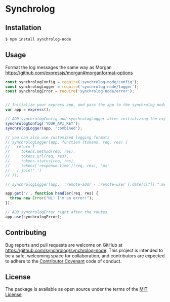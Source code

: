 # Synchrolog

## Installation

```bash
$ npm install synchrolog-node
```

## Usage
Format the log messages the same way as Morgan https://github.com/expressjs/morgan#morganformat-options

```js
const synchrologConfig = require('synchrolog-node/config');
const synchrologLogger = require('synchrolog-node/logger');
const synchrologError = require('synchrolog-node/error');


// Initialize your express app, and pass the app to the synchrolog module
var app = express();

// ADD synchrologConfig and synchrologLogger after initializing the express app
synchrologConfig('YOUR_API_KEY');
synchrologLogger(app, 'combined');

// you can also use customized logging formats
// synchrologLogger(app, function (tokens, req, res) {
//   return [
//     tokens.method(req, res),
//     tokens.url(req, res),
//     tokens.status(req, res),
//     tokens['response-time'](req, res), 'ms'
//   ].join(' ')
// });

// synchrologLogger(app, ':remote-addr - :remote-user [:date[clf]] ":method :url');

app.get('/', function handler(req, res) {
  throw new Error("Hi! I'm an error!");
});

// ADD synchrologError right after the routes
app.use(synchrologError);
```

## Contributing

Bug reports and pull requests are welcome on GitHub at https://github.com/synchrolog/synchrolog-node. This project is intended to be a safe, welcoming space for collaboration, and contributors are expected to adhere to the [Contributor Covenant](http://contributor-covenant.org) code of conduct.

## License

The package is available as open source under the terms of the [MIT License](http://opensource.org/licenses/MIT).

